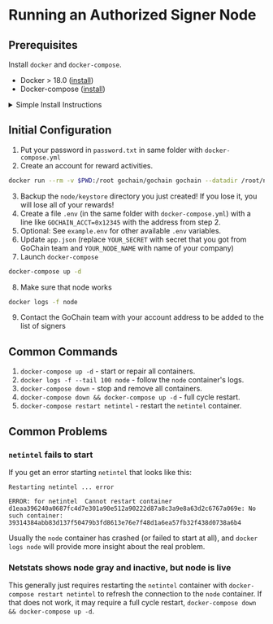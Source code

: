 # Running an Authorized Signer Node

## Prerequisites

Install `docker` and `docker-compose`.

* Docker > 18.0 ([install](https://docs.docker.com/install/))
* Docker-compose ([install](https://docs.docker.com/compose/install/))

<details>
  <summary>Simple Install Instructions</summary>

Docker:

```sh
sudo rm /var/lib/apt/lists/*
sudo apt-get update
curl -fsSL https://get.docker.com/ | sudo sh
docker info
```

Docker Compose:

```sh
curl -L https://github.com/docker/compose/releases/download/1.21.2/docker-compose-`uname -s`-`uname -m` -o /usr/local/bin/docker-compose
chmod +x /usr/local/bin/docker-compose
docker-compose --version
```
</details>

## Initial Configuration

1. Put your password in `password.txt` in same folder with `docker-compose.yml`
2. Create an account for reward activities.

```sh
docker run --rm -v $PWD:/root gochain/gochain gochain --datadir /root/node --password /root/password.txt account new
```

3. Backup the `node/keystore` directory you just created! If you lose it, you will lose all of your rewards!
4. Create a file `.env` (in the same folder with `docker-compose.yml`) with a line like `GOCHAIN_ACCT=0x12345` with the address from step 2.
5. Optional: See `example.env` for other available `.env` variables.
6. Update `app.json` (replace `YOUR_SECRET` with secret that you got from GoChain team and `YOUR_NODE_NAME` with name of your company)
7. Launch `docker-compose`

```sh
docker-compose up -d
```

8. Make sure that node works

```sh
docker logs -f node
```

9. Contact the GoChain team with your account address to be added to the list of signers

## Common Commands

1. `docker-compose up -d` - start or repair all containers.
1. `docker logs -f --tail 100 node` - follow the `node` container's logs.
2. `docker-compose down` - stop and remove all containers.
3. `docker-compose down && docker-compose up -d` - full cycle restart.
4. `docker-compose restart netintel` - restart the `netintel` container.

## Common Problems

### `netintel` fails to start

If you get an error starting `netintel` that looks like this:
```
Restarting netintel ... error

ERROR: for netintel  Cannot restart container d1eaa396240a0687fc4d7e301a90e512a90222d87a8c3a9e8a63d2c6767a069e: No such container: 39314384abb83d137f50479b3fd8613e76e7f48d1a6ea57fb32f438d0738a6b4
```
Usually the `node` container has crashed (or failed to start at all), and `docker logs node` will provide more insight about the real problem.

### Netstats shows node gray and inactive, but node is live

This generally just requires restarting the `netintel` container with `docker-compose restart netintel` to refresh the connection to the `node` container. If that does not work, it may require a full cycle restart, `docker-compose down && docker-compose up -d`.
